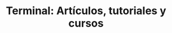 ---
title: "Terminal: Artículos, tutoriales y cursos"
heading: Terminal
description: Cada vez más, el uso de la terminal es más necesario para trabajar con el frontend por lo que tener conocimientos sobre ella y optimizar su funcionamiento es importante.
---